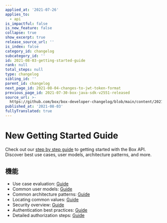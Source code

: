 ```yaml
---
applied_at: '2021-07-26'
applies_to:
  - api
is_impactful: false
is_new_feature: false
collapse: true
show_excerpt: true
release_source_url: ''
is_index: false
category_id: changelog
subcategory_id: ''
id: 2021-08-03-getting-started-guide
rank: null
total_steps: null
type: changelog
sibling_id: ''
parent_id: changelog
next_page_id: 2021-08-04-changes-to-jwt-token-format
previous_page_id: 2021-07-30-box-java-sdk-v2551-released
source_url: >-
  https://github.com/box/box-developer-changelog/blob/main/content/2021/08-03-getting-started-guide.md
published_at: '2021-08-03'
fullyTranslated: true
---
```

# New Getting Started Guide

Check out our [step by step guide][guide] to getting started with the Box API. Discover best use cases, user models, architecture patterns, and more.

<!-- more -->

## 機能

* Use case evaluation: [Guide][usecase]
* Common user models: [Guide][usemodel]
* Common architecture patterns: [Guide][arch]
* Locating common values: [Guide][value]
* Security overview: [Guide][security]
* Authentication best practices: [Guide][bestprac]
* Detailed authorization steps: [Guide][auth]

[guide]: g://getting-started

[usecase]: g://getting-started/use-cases

[usemodel]: g://getting-started/user-models

[arch]: g://getting-started/architecture-patterns

[value]: g://getting-started/locating-values

[auth]: g://authorization

[security]: g://security

[bestprac]: g://authentication/best-practices
